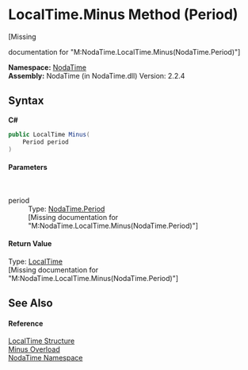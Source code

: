 # LocalTime.Minus Method (Period)
 

\[Missing <summary> documentation for "M:NodaTime.LocalTime.Minus(NodaTime.Period)"\]

**Namespace:**&nbsp;<a href="N_NodaTime">NodaTime</a><br />**Assembly:**&nbsp;NodaTime (in NodaTime.dll) Version: 2.2.4

## Syntax

**C#**<br />
``` C#
public LocalTime Minus(
	Period period
)
```


#### Parameters
&nbsp;<dl><dt>period</dt><dd>Type: <a href="T_NodaTime_Period">NodaTime.Period</a><br />\[Missing <param name="period"/> documentation for "M:NodaTime.LocalTime.Minus(NodaTime.Period)"\]</dd></dl>

#### Return Value
Type: <a href="T_NodaTime_LocalTime">LocalTime</a><br />\[Missing <returns> documentation for "M:NodaTime.LocalTime.Minus(NodaTime.Period)"\]

## See Also


#### Reference
<a href="T_NodaTime_LocalTime">LocalTime Structure</a><br /><a href="Overload_NodaTime_LocalTime_Minus">Minus Overload</a><br /><a href="N_NodaTime">NodaTime Namespace</a><br />
